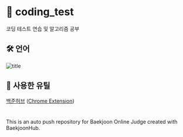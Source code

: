 # 📝 coding_test
코딩 테스트 연습 및 알고리즘 공부

## 🛠️ 언어
![title](https://img.shields.io/badge/Python-3776AB?style=for-the-badge&logo=Python&logoColor=white)


## 📖 사용한 유틸
[백준허브](https://github.com/BaekjoonHub/BaekjoonHub)
([Chrome Extension](https://chrome.google.com/webstore/detail/ccammcjdkpgjmcpijpahlehmapgmphmk))

#
This is an auto push repository for Baekjoon Online Judge created with BaekjoonHub.
